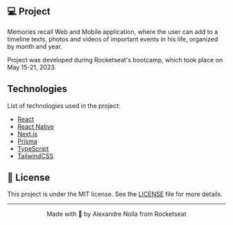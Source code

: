 <p align="center">

 ## 💻 Project

Memories recall Web and Mobile application, where the user can add to a timeline texts, photos and videos of important events in his life, organized by month and year.

Project was developed during Rocketseat's bootcamp, which took place on May 15-21, 2023.
</p>

## Technologies

List of technologies used in the project:

- [React](https://reactjs.org)
- [React Native](https://reactnative.dev/)
- [Next.js](https://nextjs.org/)
- [Prisma](https://www.prisma.io/)
- [TypeScript](https://www.typescriptlang.org/)
- [TailwindCSS](https://tailwindcss.com/)

## 📝 License

This project is under the MIT license. See the [LICENSE](LICENSE) file for more details.

---

<p align="center">
  Made with 💜 by Alexandre Nolla from Rocketseat
</p>